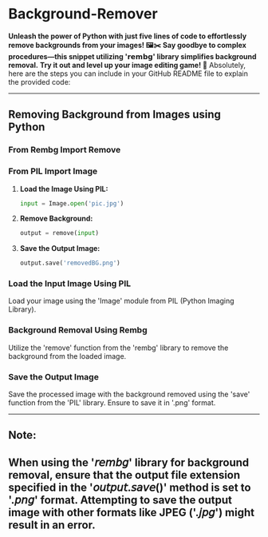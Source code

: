 # Background-Remover
**Unleash the power of Python with just five lines of code to effortlessly remove backgrounds from your images! 🖼️✂️**
**Say goodbye to complex procedures—this snippet utilizing '𝗿𝗲𝗺𝗯𝗴' library simplifies background removal.**
**Try it out and level up your image editing game! 🚀**
Absolutely, here are the steps you can include in your GitHub README file to explain the provided code:

---

## Removing Background from Images using Python

### From Rembg Import Remove

### From PIL Import Image

1. **Load the Image Using PIL:**  
   ```python
   input = Image.open('pic.jpg')
   ```
   
2. **Remove Background:**  
   ```python
   output = remove(input)
   ```
   
3. **Save the Output Image:**  
   ```python
   output.save('removedBG.png')
   ```

### Load the Input Image Using PIL

Load your image using the 'Image' module from PIL (Python Imaging Library).

### Background Removal Using Rembg

Utilize the 'remove' function from the 'rembg' library to remove the background from the loaded image.

### Save the Output Image

Save the processed image with the background removed using the 'save' function from the 'PIL' library. Ensure to save it in '.png' format.

---
## **Note:**
**When using the '𝘳𝘦𝘮𝘣𝘨' library for background removal, ensure that the output file extension 
specified in the '𝘰𝘶𝘵𝘱𝘶𝘵.𝘴𝘢𝘷𝘦()' method is set to '.𝘱𝘯𝘨' format. Attempting to save the output 
image with other formats like JPEG ('.𝘫𝘱𝘨') might result in an error.**
---
